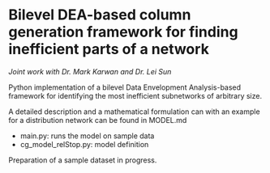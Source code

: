 # Bilevel DEA-based column generation framework for finding inefficient parts of a network

_Joint work with Dr. Mark Karwan and Dr. Lei Sun_

Python implementation of a bilevel Data Envelopment Analysis-based framework for identifying the most inefficient subnetworks of arbitrary size. 

A detailed description and a mathematical formulation can with an example for a distribution network can be found in MODEL.md

- main.py: runs the model on sample data
- cg_model_relStop.py: model definition

Preparation of a sample dataset in progress.

